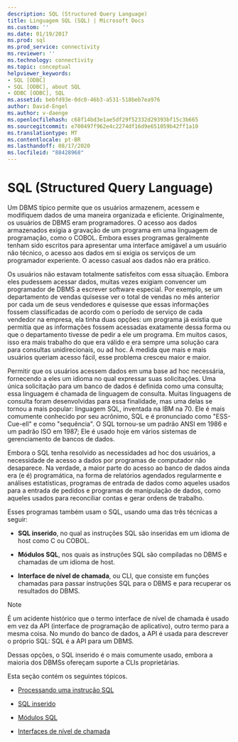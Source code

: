```yaml
---
description: SQL (Structured Query Language)
title: Linguagem SQL (SQL) | Microsoft Docs
ms.custom: ''
ms.date: 01/19/2017
ms.prod: sql
ms.prod_service: connectivity
ms.reviewer: ''
ms.technology: connectivity
ms.topic: conceptual
helpviewer_keywords:
- SQL [ODBC]
- SQL [ODBC], about SQL
- ODBC [ODBC], SQL
ms.assetid: bebfd93e-0dc0-46b3-a531-518beb7ea976
author: David-Engel
ms.author: v-daenge
ms.openlocfilehash: c68f14bd3e1ae5df29f52332d29393bf15c3b665
ms.sourcegitcommit: e700497f962e4c2274df16d9e651059b42ff1a10
ms.translationtype: MT
ms.contentlocale: pt-BR
ms.lasthandoff: 08/17/2020
ms.locfileid: "88428968"
---
```

# <a name="structured-query-language-sql"></a>SQL (Structured Query Language)
Um DBMS típico permite que os usuários armazenem, acessem e modifiquem dados de uma maneira organizada e eficiente. Originalmente, os usuários de DBMS eram programadores. O acesso aos dados armazenados exigia a gravação de um programa em uma linguagem de programação, como o COBOL. Embora esses programas geralmente tenham sido escritos para apresentar uma interface amigável a um usuário não técnico, o acesso aos dados em si exigia os serviços de um programador experiente. O acesso casual aos dados não era prático.  
  
 Os usuários não estavam totalmente satisfeitos com essa situação. Embora eles pudessem acessar dados, muitas vezes exigiam convencer um programador de DBMS a escrever software especial. Por exemplo, se um departamento de vendas quisesse ver o total de vendas no mês anterior por cada um de seus vendedores e quisesse que essas informações fossem classificadas de acordo com o período de serviço de cada vendedor na empresa, ela tinha duas opções: um programa já existia que permitia que as informações fossem acessadas exatamente dessa forma ou que o departamento tivesse de pedir a ele um programa. Em muitos casos, isso era mais trabalho do que era válido e era sempre uma solução cara para consultas unidirecionais, ou ad hoc. À medida que mais e mais usuários queriam acesso fácil, esse problema cresceu maior e maior.  
  
 Permitir que os usuários acessem dados em uma base ad hoc necessária, fornecendo a eles um idioma no qual expressar suas solicitações. Uma única solicitação para um banco de dados é definida como uma consulta; essa linguagem é chamada de linguagem de consulta. Muitas linguagens de consulta foram desenvolvidas para essa finalidade, mas uma delas se tornou a mais popular: linguagem SQL, inventada na IBM na 70. Ele é mais comumente conhecido por seu acrônimo, SQL e é pronunciado como "ESS-Cue-ell" e como "sequência". O SQL tornou-se um padrão ANSI em 1986 e um padrão ISO em 1987; Ele é usado hoje em vários sistemas de gerenciamento de bancos de dados.  
  
 Embora o SQL tenha resolvido as necessidades ad hoc dos usuários, a necessidade de acesso a dados por programas de computador não desaparece. Na verdade, a maior parte do acesso ao banco de dados ainda era (e é) programática, na forma de relatórios agendados regularmente e análises estatísticas, programas de entrada de dados como aqueles usados para a entrada de pedidos e programas de manipulação de dados, como aqueles usados para reconciliar contas e gerar ordens de trabalho.  
  
 Esses programas também usam o SQL, usando uma das três técnicas a seguir:  
  
-   **SQL inserido**, no qual as instruções SQL são inseridas em um idioma de host como C ou COBOL.  
  
-   **Módulos SQL**, nos quais as instruções SQL são compiladas no DBMS e chamadas de um idioma de host.  
  
-   **Interface de nível de chamada**, ou CLI, que consiste em funções chamadas para passar instruções SQL para o DBMS e para recuperar os resultados do DBMS.  
  
> [!NOTE]  
>  É um acidente histórico que o termo interface de nível de chamada é usado em vez da API (interface de programação de aplicativo), outro termo para a mesma coisa. No mundo do banco de dados, a API é usada para descrever o próprio SQL: SQL é a API para um DBMS.  
  
 Dessas opções, o SQL inserido é o mais comumente usado, embora a maioria dos DBMSs ofereçam suporte a CLIs proprietárias.  
  
 Esta seção contém os seguintes tópicos.  
  
-   [Processando uma instrução SQL](../../odbc/reference/processing-a-sql-statement.md)  
  
-   [SQL inserido](../../odbc/reference/embedded-sql.md)  
  
-   [Módulos SQL](../../odbc/reference/sql-modules.md)  
  
-   [Interfaces de nível de chamada](../../odbc/reference/call-level-interfaces.md)
